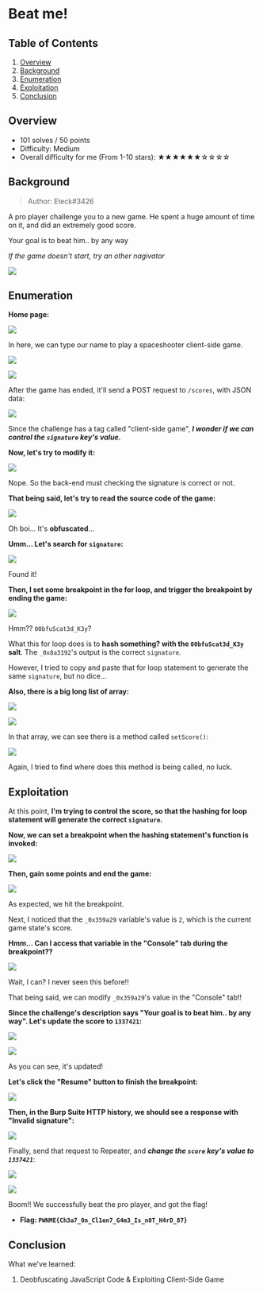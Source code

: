 # Beat me!

## Table of Contents

1. [Overview](#overview)
2. [Background](#background)
3. [Enumeration](#enumeration)
4. [Exploitation](#exploitation)
5. [Conclusion](#conclusion)

## Overview

- 101 solves / 50 points
- Difficulty: Medium
- Overall difficulty for me (From 1-10 stars): ★★★★★★☆☆☆☆

## Background

> Author: Eteck#3426

A pro player challenge you to a new game. He spent a huge amount of time on it, and did an extremely good score.

Your goal is to beat him.. by any way

_If the game doesn't start, try an other nagivator_

![](https://raw.githubusercontent.com/siunam321/CTF-Writeups/main/PwnMe-2023-8-bits/images/Pasted%20image%2020230506201325.png)

## Enumeration

**Home page:**

![](https://raw.githubusercontent.com/siunam321/CTF-Writeups/main/PwnMe-2023-8-bits/images/Pasted%20image%2020230506201352.png)

In here, we can type our name to play a spaceshooter client-side game.

![](https://raw.githubusercontent.com/siunam321/CTF-Writeups/main/PwnMe-2023-8-bits/images/Pasted%20image%2020230506201430.png)

![](https://raw.githubusercontent.com/siunam321/CTF-Writeups/main/PwnMe-2023-8-bits/images/Pasted%20image%2020230506201446.png)

After the game has ended, it'll send a POST request to `/scores`, with JSON data:

![](https://raw.githubusercontent.com/siunam321/CTF-Writeups/main/PwnMe-2023-8-bits/images/Pasted%20image%2020230506201517.png)

Since the challenge has a tag called "client-side game", ***I wonder if we can control the `signature` key's value.***

**Now, let's try to modify it:**

![](https://raw.githubusercontent.com/siunam321/CTF-Writeups/main/PwnMe-2023-8-bits/images/Pasted%20image%2020230506201655.png)

Nope. So the back-end must checking the signature is correct or not.

**That being said, let's try to read the source code of the game:**

![](https://raw.githubusercontent.com/siunam321/CTF-Writeups/main/PwnMe-2023-8-bits/images/Pasted%20image%2020230506201813.png)

Oh boi... It's **obfuscated**...

**Umm... Let's search for `signature`:**

![](https://raw.githubusercontent.com/siunam321/CTF-Writeups/main/PwnMe-2023-8-bits/images/Pasted%20image%2020230506202118.png)

Found it!

**Then, I set some breakpoint in the for loop, and trigger the breakpoint by ending the game:**

![](https://raw.githubusercontent.com/siunam321/CTF-Writeups/main/PwnMe-2023-8-bits/images/Pasted%20image%2020230506202210.png)

Hmm?? `00bfuScat3d_K3y`?

What this for loop does is to **hash something? with the `00bfuScat3d_K3y` salt**. The `_0x8a3192`'s output is the correct `signature`.

However, I tried to copy and paste that for loop statement to generate the same `signature`, but no dice...

**Also, there is a big long list of array:**

![](https://raw.githubusercontent.com/siunam321/CTF-Writeups/main/PwnMe-2023-8-bits/images/Pasted%20image%2020230506204008.png)

![](https://raw.githubusercontent.com/siunam321/CTF-Writeups/main/PwnMe-2023-8-bits/images/Pasted%20image%2020230506204036.png)

In that array, we can see there is a method called `setScore()`:

![](https://raw.githubusercontent.com/siunam321/CTF-Writeups/main/PwnMe-2023-8-bits/images/Pasted%20image%2020230506204111.png)

Again, I tried to find where does this method is being called, no luck.

## Exploitation

At this point, **I'm trying to control the score, so that the hashing for loop statement will generate the correct `signature`.**

**Now, we can set a breakpoint when the hashing statement's function is invoked:**

![](https://raw.githubusercontent.com/siunam321/CTF-Writeups/main/PwnMe-2023-8-bits/images/Pasted%20image%2020230506221811.png)

**Then, gain some points and end the game:**

![](https://raw.githubusercontent.com/siunam321/CTF-Writeups/main/PwnMe-2023-8-bits/images/Pasted%20image%2020230506221839.png)

As expected, we hit the breakpoint.

Next, I noticed that the `_0x359a29` variable's value is `2`, which is the current game state's score.

**Hmm... Can I access that variable in the "Console" tab during the breakpoint??**

![](https://raw.githubusercontent.com/siunam321/CTF-Writeups/main/PwnMe-2023-8-bits/images/Pasted%20image%2020230506222017.png)

Wait, I can? I never seen this before!!

That being said, we can modify `_0x359a29`'s value in the "Console" tab!!

**Since the challenge's description says "Your goal is to beat him.. by any way". Let's update the score to `1337421`:**

![](https://raw.githubusercontent.com/siunam321/CTF-Writeups/main/PwnMe-2023-8-bits/images/Pasted%20image%2020230506222224.png)

![](https://raw.githubusercontent.com/siunam321/CTF-Writeups/main/PwnMe-2023-8-bits/images/Pasted%20image%2020230506222248.png)

As you can see, it's updated!

**Let's click the "Resume" button to finish the breakpoint:**

![](https://raw.githubusercontent.com/siunam321/CTF-Writeups/main/PwnMe-2023-8-bits/images/Pasted%20image%2020230506222330.png)

**Then, in the Burp Suite HTTP history, we should see a response with "Invalid signature":**

![](https://raw.githubusercontent.com/siunam321/CTF-Writeups/main/PwnMe-2023-8-bits/images/Pasted%20image%2020230506222403.png)

Finally, send that request to Repeater, and ***change the `score` key's value to `1337421`***:

![](https://raw.githubusercontent.com/siunam321/CTF-Writeups/main/PwnMe-2023-8-bits/images/Pasted%20image%2020230506222444.png)

![](https://raw.githubusercontent.com/siunam321/CTF-Writeups/main/PwnMe-2023-8-bits/images/Pasted%20image%2020230506222519.png)

Boom!! We successfully beat the pro player, and got the flag!

- **Flag: `PWNME{Ch3a7_0n_Cl1en7_G4m3_Is_n0T_H4rD_87}`**

## Conclusion

What we've learned:

1. Deobfuscating JavaScript Code & Exploiting Client-Side Game